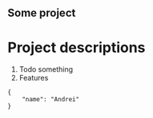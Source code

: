 ## Some project

# Project descriptions

1. Todo something
2. Features

```
{
    "name": "Andrei"
}
```